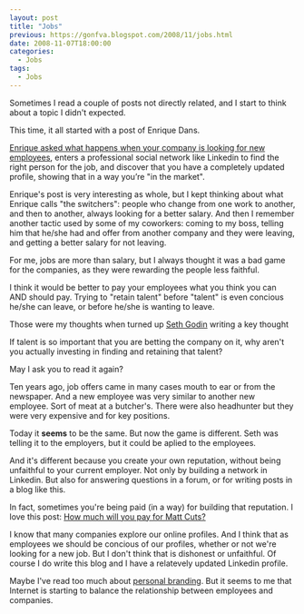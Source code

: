 ```yaml
---
layout: post
title: "Jobs"
previous: https://gonfva.blogspot.com/2008/11/jobs.html
date: 2008-11-07T18:00:00
categories:
  - Jobs
tags:
  - Jobs
---
```


Sometimes I read a couple of posts not directly related, and I start to think
about a topic I didn't expected.

This time, it all started with a post of Enrique Dans.

[Enrique asked what happens when your company is looking for new employees](http://www.enriquedans.com/2008/11/redes-sociales-profesionales-%C2%BFsabe-tu-empresa-que-te-quieres-ir.html), enters a professional social network like Linkedin to find the right person
for the job, and discover that you have a completely updated profile, showing
that in a way you’re "in the market".

Enrique's post is very interesting as whole, but I kept thinking about what
Enrique calls "the switchers": people who change from one work to another, and
then to another, always looking for a better salary. And then I remember another
tactic used by some of my coworkers: coming to my boss, telling him that he/she
had and offer from another company and they were leaving, and getting a better
salary for not leaving.

For me, jobs are more than salary, but I always thought it was a bad game for
the companies, as they were rewarding the people less faithful.

I think it would be better to pay your employees what you think you can AND
should pay. Trying to "retain talent" before "talent" is even concious he/she
can leave, or before he/she is wanting to leave.

Those were my thoughts when turned up
[Seth Godin](https://sethgodin.typepad.com/seths_blog/2008/11/the-9010-rule-o.html) writing a key thought

If talent is so important that you are betting the company on it, why aren't
you actually investing in finding and retaining that talent?

May I ask you to read it again?

Ten years ago, job offers came in many cases mouth to ear or from the newspaper.
And a new employee was very similar to another new employee. Sort of meat at a
butcher's. There were also headhunter but they were very expensive and for key
positions.

Today it **seems** to be the same. But now
the game is different. Seth was telling it to the employers, but it could be
aplied to the employees.

And it's different because you create your own reputation, without being
unfaithful to your current employer. Not only by building a network in Linkedin.
But also for answering questions in a forum, or for writing posts in a blog like
this.

In fact, sometimes you're being paid (in a way) for building that reputation. I
love this post:
[How much will you pay for Matt Cuts?](http://google.dirson.com/post/3076-cuanto-pagarias-matt-cutts/)

I know that many companies explore our online profiles. And I think that as
employees we should be concious of our profiles, whether or not we're looking
for a new job. But I don't think that is dishonest or unfaithful. Of course I do
write this blog and I have a relatevely updated Linkedin profile.

Maybe I've read too much about [personal branding](http://www.marcapropia.net/blog.html).
But it
seems to me that Internet is starting to balance the relationship between
employees and companies.
